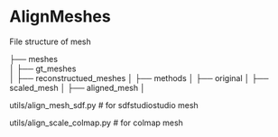 # AlignMeshes

File structure of mesh

├── meshes                 
│   ├── gt_meshes              
│   ├── reconstructued_meshes 
│        ├── methods
│              ├── original
│              ├── scaled_mesh
│              ├── aligned_mesh
│

utils/align_mesh_sdf.py                      # for sdfstudiostudio mesh

utils/align_scale_colmap.py                  # for colmap mesh
